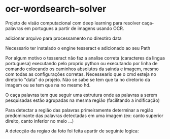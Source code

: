 # ocr-wordsearch-solver
 Projeto de visão computacional com deep learning para resolver caça-palavras em portugues a partir de imagens usando OCR.

adicionar arquivo para processamento no direotiro data

Necessario ter instalado o engine tesseract e adicionado ao seu Path

Por algum motivo o tesseract não faz a analise correta (caracteres da lingua portuguesa) executando pelo proprio python ou executando por linha de comando colocando os caminhos absolutos da sainda e imagem, mesmo com todas as configurações corretas. Necesseario que o cmd esteja no diretorio "data" do projeto. Não se sabe se tem que ta no diretorio da  imagem ou se tem que na no mesmo hd. 

O caça palavras tem que seguir uma estrutura onde as palavras a serem pesquisadas estão agrupadas na mesma região (facilitando a indificação)

Para detectar a região das palavras primeiramente determinar a região predominante das palavras detectadas em uma imagem (ex: canto superior direito, canto inferior no meio ...)

A detecção da regiao da foto foi feita apartir de seguinte logica: 